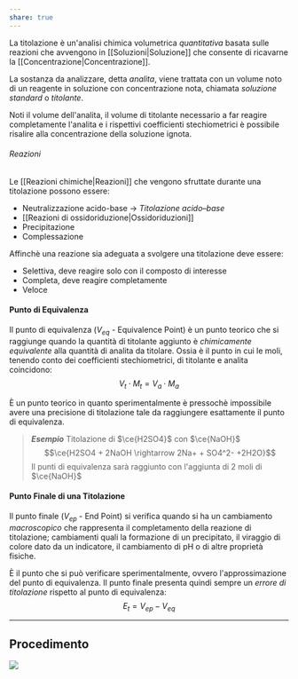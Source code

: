 ```yaml
---
share: true
---
```

La titolazione è un'analisi chimica volumetrica *quantitativa* basata sulle reazioni che avvengono in [[Soluzioni|Soluzione]] che consente di ricavarne la [[Concentrazione|Concentrazione]].

La sostanza da analizzare, detta *analita*, viene trattata con un volume noto di un reagente in soluzione con concentrazione nota, chiamata *soluzione standard* o *titolante*.

Noti il volume dell'analita, il volume di titolante necessario a far reagire completamente l'analita e i rispettivi coefficienti stechiometrici è possibile risalire alla concentrazione della soluzione ignota.

###### Reazioni
Le [[Reazioni chimiche|Reazioni]] che vengono sfruttate durante una titolazione possono essere:
- Neutralizzazione acido-base → *Titolazione acido–base*
- [[Reazioni di ossidoriduzione|Ossidoriduzioni]]
- Precipitazione
- Complessazione

Affinchè una reazione sia adeguata a svolgere una titolazione deve essere:
- Selettiva, deve reagire solo con il composto di interesse
- Completa, deve reagire completamente
- Veloce

#### Punto di Equivalenza
Il punto di equivalenza ($V_{eq}$ - Equivalence Point) è un punto teorico che si raggiunge quando la quantità di titolante aggiunto è *chimicamente equivalente* alla quantità di analita da titolare.
Ossia è il punto in cui le moli, tenendo conto dei coefficienti stechiometrici, di titolante e analita coincidono:
$$V_t\cdot M_t = V_a \cdot M_a$$

È un punto teorico in quanto sperimentalmente è pressochè impossibile avere una precisione di titolazione tale da raggiungere esattamente il punto di equivalenza.

> ***Esempio***
> Titolazione di $\ce{H2SO4}$ con $\ce{NaOH}$
> $$\ce{H2SO4 + 2NaOH \rightarrow 2Na+ + SO4^2- +2H2O}$$
> Il punti di equivalenza sarà raggiunto con l'aggiunta di 2 moli di $\ce{NaOH}$

#### Punto Finale di una Titolazione
Il punto finale ($V_{ep}$ - End Point) si verifica quando si ha un cambiamento *macroscopico* che rappresenta il completamento della reazione di titolazione; cambiamenti quali la formazione di un precipitato, il viraggio di colore dato da un indicatore, il cambiamento di pH o di altre proprietà fisiche.

È il punto che si può verificare sperimentalmente, ovvero l'approssimazione del punto di equivalenza.
Il punto finale presenta quindi sempre un *errore di titolazione* rispetto al punto di equivalenza:
$$E_t = V_{ep} - V_{eq}$$

---
## Procedimento
![](938600870b90b094486446cc2732ffd0_MD5%201.png)
